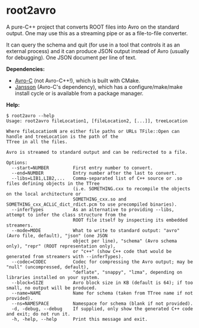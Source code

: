 # root2avro

A pure-C++ project that converts ROOT files into Avro on the standard output. One may use this as a streaming pipe or as a file-to-file converter.

It can query the schema and quit (for use in a tool that controls it as an external process) and it can produce JSON output instead of Avro (usually for debugging). One JSON document per line of text.

**Dependencies:**

  * [Avro-C](http://www-us.apache.org/dist/avro/stable/c/) (not Avro-C++!), which is built with CMake.
  * [Jansson](http://www.digip.org/jansson/) (Avro-C's dependency), which has a configure/make/make install cycle or is available from a package manager.

**Help:**

```
$ root2avro --help
Usage: root2avro fileLocation1, [fileLocation2, [...]], treeLocation

Where fileLocationN are either file paths or URLs TFile::Open can handle and treeLocation is the path of the
TTree in all the files.

Avro is streamed to standard output and can be redirected to a file.

Options:
  --start=NUMBER         First entry number to convert.
  --end=NUMBER           Entry number after the last to convert.
  --libs=LIB1,LIB2,...   Comma-separated list of C++ source or .so files defining objects in the TTree
                         (i.e. SOMETHING.cxx to recompile the objects on the local architecture or
                         SOMETHING_cxx.so and SOMETHING_cxx_ACLiC_dict_rdict.pcm to use precompiled binaries).
  --inferTypes           As an alternative to providing --libs, attempt to infer the class structure from the
                         ROOT file itself by inspecting its embedded streamers.
  --mode=MODE            What to write to standard output: "avro" (Avro file, default), "json" (one JSON
                         object per line), "schema" (Avro schema only), "repr" (ROOT representation only),
                         or "c++" (show C++ code that would be generated from streamers with --inferTypes).
  --codec=CODEC          Codec for compressing the Avro output; may be "null" (uncompressed, default),
                         "deflate", "snappy", "lzma", depending on libraries installed on your system.
  --block=SIZE           Avro block size in KB (default is 64); if too small, no output will be produced.
  --name=NAME            Name for schema (taken from TTree name if not provided).
  --ns=NAMESPACE         Namespace for schema (blank if not provided).
  -d, -debug, --debug    If supplied, only show the generated C++ code and exit; do not run it.
  -h, -help, --help      Print this message and exit.
```
